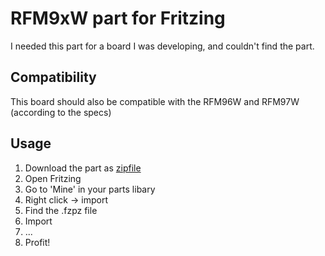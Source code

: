 # RFM9xW part for Fritzing
I needed this part for a board I was developing, and couldn't find the part.

## Compatibility
This board should also be compatible with the RFM96W and RFM97W (according to the specs)

## Usage
1. Download the part as [zipfile](https://github.com/svdgraaf/fritzing-rfm9xw/archive/master.zip)
1. Open Fritzing
2. Go to 'Mine' in your parts libary
3. Right click -> import
4. Find the .fzpz file
5. Import
6. ...
7. Profit!
